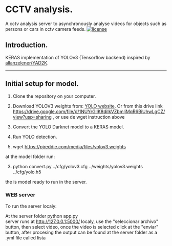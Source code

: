 # CCTV analysis.

A cctv analysis server to asynchronously analyse videos for objects such as persons or cars in cctv camera feeds.
[![license](https://img.shields.io/github/license/mashape/apistatus.svg)](LICENSE)

## Introduction.

KERAS implementation of YOLOv3 (Tensorflow backend) inspired by [allanzelener/YAD2K](https://github.com/allanzelener/YAD2K).

---

## Initial setup for model.

1. Clone the repository on your computer.
2. Download YOLOV3 weights from: [YOLO website](http://pjreddie.com/darknet/yolo/). Or from this drive link https://drive.google.com/file/d/1NUYrGllK8diIkVZbmIjMqR6BiUhwLgCZ/view?usp=sharing , or use de wget instruction above
3. Convert the YOLO Darknet model to a KERAS model.
4. Run YOLO detection.


2. wget https://pjreddie.com/media/files/yolov3.weights 

at the model folder run:

3. python convert.py ../cfg/yolov3.cfg ../weights/yolov3.weights ../cfg/yolo.h5

the is model ready to run in the server.

### WEB server

To run the server localy:

At the server folder
python app.py  
server runs at http://127.0.0.1:5000/ localy,
use the "seleccionar archivo" button, then select video, once the video is selected click at the "enviar" button, after procesing the output can be found at the server folder as a .yml file called lista


